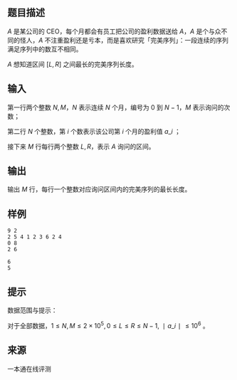 ## 题目描述

$A$ 是某公司的 CEO，每个月都会有员工把公司的盈利数据送给 $A$，$A$ 是个与众不同的怪人，$A$ 不注重盈利还是亏本，而是喜欢研究「完美序列」：一段连续的序列满足序列中的数互不相同。

$A$ 想知道区间 \[$L,R$\] 之间最长的完美序列长度。

## 输入

第一行两个整数 $N,M$，$N$ 表示连续 $N$ 个月，编号为 $0$ 到 $N-1$，$M$ 表示询问的次数；

第二行 $N$ 个整数，第 $i$ 个数表示该公司第 $i$ 个月的盈利值 $a\_i$ ；

接下来 $M$ 行每行两个整数 $L,R$，表示 $A$ 询问的区间。

## 输出

输出 $M$ 行，每行一个整数对应询问区间内的完美序列的最长长度。

## 样例

```input1
9 2
2 5 4 1 2 3 6 2 4
0 8
2 6
```

```output1
6
5
```

## 提示

数据范围与提示：

对于全部数据，$1≤N,M≤2×10^5 ,0≤L≤R≤N−1,∣a\_i ∣≤10^6$ 。


 ## 来源

 一本通在线评测 